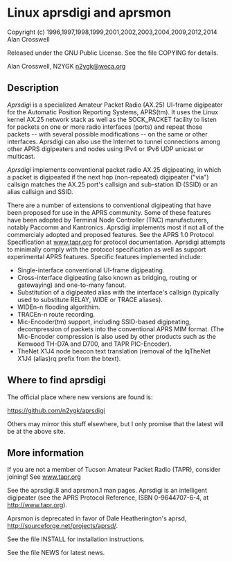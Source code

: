 # Linux aprsdigi and aprsmon
Copyright (c) 1996,1997,1998,1999,2001,2002,2003,2004,2009,2012,2014 Alan Crosswell

Released under the GNU Public License.  See the file COPYING for details.

Alan Crosswell, N2YGK
n2ygk@weca.org

## Description

*Aprsdigi* is a specialized Amateur Packet Radio (AX.25) UI-frame
digipeater for the Automatic Position Reporting Systems, APRS(tm). It
uses the Linux kernel AX.25 network stack as well as the SOCK_PACKET
facility to listen for packets on one or more radio interfaces (ports)
and repeat those packets -- with several possible modifications -- on
the same or other interfaces. Aprsdigi can also use the Internet to
tunnel connections among other APRS digipeaters and nodes using IPv4
or IPv6 UDP unicast or multicast.

*Aprsdigi* implements conventional packet radio AX.25 digipeating, in
which a packet is digipeated if the next hop (non-repeated) digipeater
("via") callsign matches the AX.25 port's callsign and sub-station ID
(SSID) or an alias callsign and SSID.

There are a number of extensions to conventional digipeating that have
been proposed for use in the APRS community. Some of these features
have been adopted by Terminal Node Controller (TNC) manufacturers,
notably Paccomm and Kantronics. Aprsdigi implements most if not all of
the commercialy adopted and proposed features. See the APRS 1.0
Protocol Specification at www.tapr.org for protocol
documentation. Aprsdigi attempts to minimally comply with the protocol
specification as well as support experimental APRS features. Specific
features implemented include:

- Single-interface conventional UI-frame digipeating.
- Cross-interface digipeating (also known as bridging, routing or gatewaying) and one-to-many fanout.
- Substitution of a digipeated alias with the interface's callsign (typically used to substitute RELAY, WIDE or TRACE aliases).
- WIDEn-n flooding algorithim.
- TRACEn-n route recording.
- Mic-Encoder(tm) support, including SSID-based digipeating, decompression of packets into the conventional APRS MIM format. (The Mic-Encoder compression is also used by other products such as the Kenwood TH-D7A and D700, and TAPR PIC-Encoder).
- TheNet X1J4 node beacon text translation (removal of the lqTheNet X1J4 (alias)rq prefix from the btext).

## Where to find aprsdigi

The official place where new versions are found is:

   https://github.com/n2ygk/aprsdigi

Others may mirror this stuff elsewhere, but I only promise that the
latest will be at the above site.

## More information

If you are not a member of Tucson Amateur Packet Radio (TAPR), consider
joining!  See www.tapr.org

See the aprsdigi.8 and aprsmon.1 man pages.  Aprsdigi is an intelligent
digipeater (see the APRS Protocol Reference, ISBN 0-9644707-6-4, at
http://www.tapr.org).

Aprsmon is deprecated in favor of Dale Heatherington's aprsd,
http://sourceforge.net/projects/aprsd/.

See the file INSTALL for installation instructions.

See the file NEWS for latest news.









